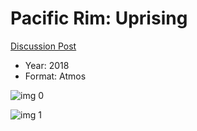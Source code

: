 # Pacific Rim: Uprising

[Discussion Post](https://www.avsforum.com/threads/bass-eq-for-filtered-movies.2995212/post-56734568)

* Year: 2018
* Format: Atmos

![img 0](https://i.imgur.com/23d8Ohk.jpg)

![img 1](https://i.imgur.com/c3Hvg8z.jpg)

